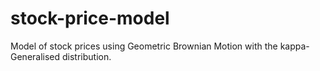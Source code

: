 # stock-price-model
Model of stock prices using Geometric Brownian Motion with the kappa-Generalised distribution.
